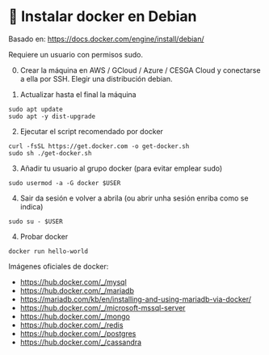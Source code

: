 # 🧾 Instalar docker en Debian

Basado en: <https://docs.docker.com/engine/install/debian/>

Requiere un usuario con permisos sudo.

0. Crear la máquina en AWS / GCloud / Azure / CESGA Cloud y conectarse a ella por SSH. Elegir una distribución debian.

1. Actualizar hasta el final la máquina

~~~~
sudo apt update
sudo apt -y dist-upgrade
~~~~

2. Ejecutar el script recomendado por docker

~~~~
curl -fsSL https://get.docker.com -o get-docker.sh
sudo sh ./get-docker.sh
~~~~

3. Añadir tu usuario al grupo docker (para evitar emplear sudo)

~~~~
sudo usermod -a -G docker $USER
~~~~

4. Sair da sesión e volver a abrila (ou abrir unha sesión enriba como se indica)

~~~~
sudo su - $USER
~~~~

4. Probar docker
~~~~
docker run hello-world
~~~~

Imágenes oficiales de docker:

- <https://hub.docker.com/_/mysql>
- <https://hub.docker.com/_/mariadb>
- <https://mariadb.com/kb/en/installing-and-using-mariadb-via-docker/>
- <https://hub.docker.com/_/microsoft-mssql-server>
- <https://hub.docker.com/_/mongo>
- <https://hub.docker.com/_/redis>
- <https://hub.docker.com/_/postgres>
- <https://hub.docker.com/_/cassandra>